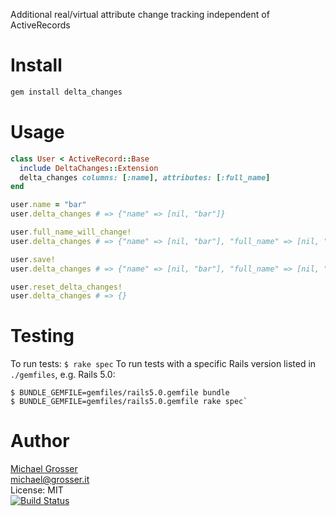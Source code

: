 Additional real/virtual attribute change tracking independent of ActiveRecords


Install
=======

```Bash
gem install delta_changes
```

Usage
=====

```Ruby
class User < ActiveRecord::Base
  include DeltaChanges::Extension
  delta_changes columns: [:name], attributes: [:full_name]
end

user.name = "bar"
user.delta_changes # => {"name" => [nil, "bar"]}

user.full_name_will_change!
user.delta_changes # => {"name" => [nil, "bar"], "full_name" => [nil, "Mr. Bar"]}

user.save!
user.delta_changes # => {"name" => [nil, "bar"], "full_name" => [nil, "Mr. Bar"]}

user.reset_delta_changes!
user.delta_changes # => {}
```

Testing
======

To run tests: `$ rake spec`
To run tests with a specific Rails version listed in `./gemfiles`, e.g. Rails 5.0:
```
$ BUNDLE_GEMFILE=gemfiles/rails5.0.gemfile bundle
$ BUNDLE_GEMFILE=gemfiles/rails5.0.gemfile rake spec`
```

Author
======
[Michael Grosser](http://grosser.it)<br/>
michael@grosser.it<br/>
License: MIT<br/>
[![Build Status](https://github.com/zendesk/delta_changes/workflows/spec/badge.svg)](https://travis-ci.org/zendesk/delta_changes/actions)
